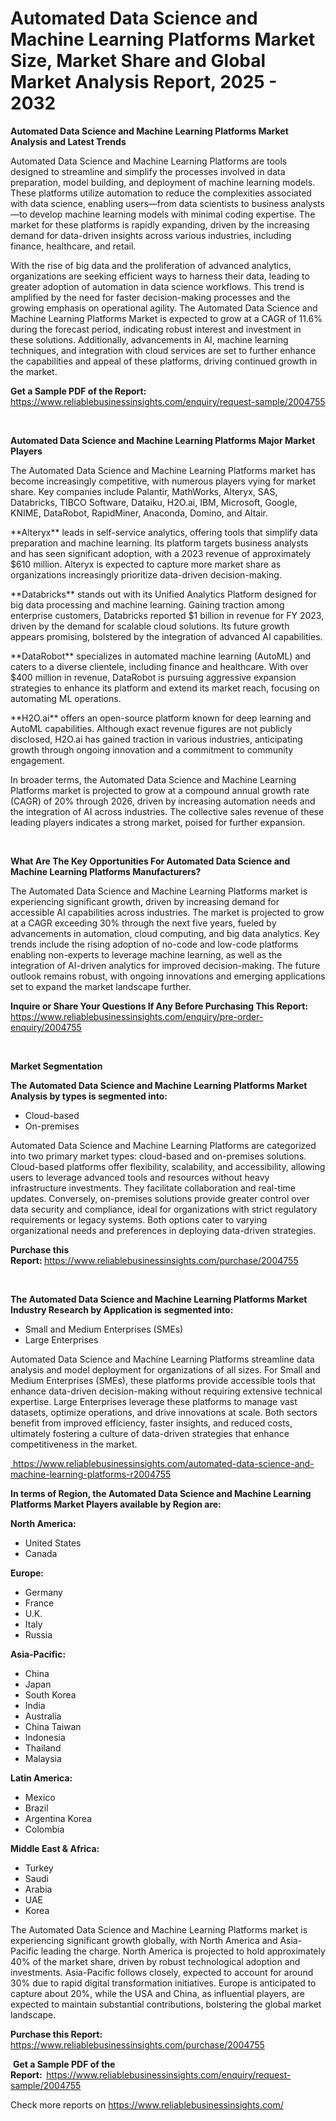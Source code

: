 <p><h1>Automated Data Science and Machine Learning Platforms Market Size, Market Share and Global Market Analysis Report, 2025 - 2032</h1></p><p><strong>Automated Data Science and Machine Learning Platforms Market Analysis and Latest Trends</strong></p>
<p><p>Automated Data Science and Machine Learning Platforms are tools designed to streamline and simplify the processes involved in data preparation, model building, and deployment of machine learning models. These platforms utilize automation to reduce the complexities associated with data science, enabling users—from data scientists to business analysts—to develop machine learning models with minimal coding expertise. The market for these platforms is rapidly expanding, driven by the increasing demand for data-driven insights across various industries, including finance, healthcare, and retail. </p><p>With the rise of big data and the proliferation of advanced analytics, organizations are seeking efficient ways to harness their data, leading to greater adoption of automation in data science workflows. This trend is amplified by the need for faster decision-making processes and the growing emphasis on operational agility. The Automated Data Science and Machine Learning Platforms Market is expected to grow at a CAGR of 11.6% during the forecast period, indicating robust interest and investment in these solutions. Additionally, advancements in AI, machine learning techniques, and integration with cloud services are set to further enhance the capabilities and appeal of these platforms, driving continued growth in the market.</p></p>
<p><strong>Get a Sample PDF of the Report:&nbsp;</strong> <a href="https://www.reliablebusinessinsights.com/enquiry/request-sample/2004755?utm_campaign=3105&utm_medium=2&utm_source=Github&utm_content=ia&utm_term=29032025&utm_id=automated-data-science-and-machine-learning-platforms">https://www.reliablebusinessinsights.com/enquiry/request-sample/2004755</a></p>
<p>&nbsp;</p>
<p><strong>Automated Data Science and Machine Learning Platforms Major Market Players</strong></p>
<p><p>The Automated Data Science and Machine Learning Platforms market has become increasingly competitive, with numerous players vying for market share. Key companies include Palantir, MathWorks, Alteryx, SAS, Databricks, TIBCO Software, Dataiku, H2O.ai, IBM, Microsoft, Google, KNIME, DataRobot, RapidMiner, Anaconda, Domino, and Altair.</p><p>**Alteryx** leads in self-service analytics, offering tools that simplify data preparation and machine learning. Its platform targets business analysts and has seen significant adoption, with a 2023 revenue of approximately $610 million. Alteryx is expected to capture more market share as organizations increasingly prioritize data-driven decision-making.</p><p>**Databricks** stands out with its Unified Analytics Platform designed for big data processing and machine learning. Gaining traction among enterprise customers, Databricks reported $1 billion in revenue for FY 2023, driven by the demand for scalable cloud solutions. Its future growth appears promising, bolstered by the integration of advanced AI capabilities.</p><p>**DataRobot** specializes in automated machine learning (AutoML) and caters to a diverse clientele, including finance and healthcare. With over $400 million in revenue, DataRobot is pursuing aggressive expansion strategies to enhance its platform and extend its market reach, focusing on automating ML operations.</p><p>**H2O.ai** offers an open-source platform known for deep learning and AutoML capabilities. Although exact revenue figures are not publicly disclosed, H2O.ai has gained traction in various industries, anticipating growth through ongoing innovation and a commitment to community engagement.</p><p>In broader terms, the Automated Data Science and Machine Learning Platforms market is projected to grow at a compound annual growth rate (CAGR) of 20% through 2026, driven by increasing automation needs and the integration of AI across industries. The collective sales revenue of these leading players indicates a strong market, poised for further expansion.</p></p>
<p>&nbsp;</p>
<p><strong>What Are The Key Opportunities For Automated Data Science and Machine Learning Platforms Manufacturers?</strong></p>
<p><p>The Automated Data Science and Machine Learning Platforms market is experiencing significant growth, driven by increasing demand for accessible AI capabilities across industries. The market is projected to grow at a CAGR exceeding 30% through the next five years, fueled by advancements in automation, cloud computing, and big data analytics. Key trends include the rising adoption of no-code and low-code platforms enabling non-experts to leverage machine learning, as well as the integration of AI-driven analytics for improved decision-making. The future outlook remains robust, with ongoing innovations and emerging applications set to expand the market landscape further.</p></p>
<p><strong>Inquire or Share Your Questions If Any Before Purchasing This Report:</strong> <a href="https://www.reliablebusinessinsights.com/enquiry/pre-order-enquiry/2004755?utm_campaign=3105&utm_medium=2&utm_source=Github&utm_content=ia&utm_term=29032025&utm_id=automated-data-science-and-machine-learning-platforms">https://www.reliablebusinessinsights.com/enquiry/pre-order-enquiry/2004755</a></p>
<p>&nbsp;</p>
<p><strong>Market Segmentation</strong></p>
<p><strong>The Automated Data Science and Machine Learning Platforms Market Analysis by types is segmented into:</strong></p>
<p><ul><li>Cloud-based</li><li>On-premises</li></ul></p>
<p><p>Automated Data Science and Machine Learning Platforms are categorized into two primary market types: cloud-based and on-premises solutions. Cloud-based platforms offer flexibility, scalability, and accessibility, allowing users to leverage advanced tools and resources without heavy infrastructure investments. They facilitate collaboration and real-time updates. Conversely, on-premises solutions provide greater control over data security and compliance, ideal for organizations with strict regulatory requirements or legacy systems. Both options cater to varying organizational needs and preferences in deploying data-driven strategies.</p></p>
<p><strong>Purchase this Report:&nbsp;</strong><a href="https://www.reliablebusinessinsights.com/purchase/2004755?utm_campaign=3105&utm_medium=2&utm_source=Github&utm_content=ia&utm_term=29032025&utm_id=automated-data-science-and-machine-learning-platforms">https://www.reliablebusinessinsights.com/purchase/2004755</a></p>
<p>&nbsp;</p>
<p><strong>The Automated Data Science and Machine Learning Platforms Market Industry Research by Application is segmented into:</strong></p>
<p><ul><li>Small and Medium Enterprises (SMEs)</li><li>Large Enterprises</li></ul></p>
<p><p>Automated Data Science and Machine Learning Platforms streamline data analysis and model deployment for organizations of all sizes. For Small and Medium Enterprises (SMEs), these platforms provide accessible tools that enhance data-driven decision-making without requiring extensive technical expertise. Large Enterprises leverage these platforms to manage vast datasets, optimize operations, and drive innovations at scale. Both sectors benefit from improved efficiency, faster insights, and reduced costs, ultimately fostering a culture of data-driven strategies that enhance competitiveness in the market.</p></p>
<p><a href="https://www.reliablebusinessinsights.com/automated-data-science-and-machine-learning-platforms-r2004755?utm_campaign=3105&utm_medium=2&utm_source=Github&utm_content=ia&utm_term=29032025&utm_id=automated-data-science-and-machine-learning-platforms">&nbsp;https://www.reliablebusinessinsights.com/automated-data-science-and-machine-learning-platforms-r2004755</a></p>
<p><strong>In terms of Region, the Automated Data Science and Machine Learning Platforms Market Players available by Region are:</strong></p>
<p>
    <p> <strong> North America: </strong>
        <ul>
            <li>United States</li>
            <li>Canada</li>
        </ul>
        </p> 
    <p> <strong> Europe: </strong>
        <ul>
            <li>Germany</li>
            <li>France</li>
            <li>U.K.</li>
            <li>Italy</li>
            <li>Russia</li>
        </ul>
        </p> 
    <p> <strong> Asia-Pacific: </strong>
        <ul>
            <li>China</li>
            <li>Japan</li>
            <li>South Korea</li>
            <li>India</li>
            <li>Australia</li>
            <li>China Taiwan</li>
            <li>Indonesia</li>
            <li>Thailand</li>
            <li>Malaysia</li>
        </ul>
        </p> 
    <p> <strong> Latin America: </strong>
        <ul>
            <li>Mexico</li>
            <li>Brazil</li>
            <li>Argentina Korea</li>
            <li>Colombia</li>
        </ul>
        </p> 
    <p> <strong> Middle East & Africa: </strong>
        <ul>
            <li>Turkey</li>
            <li>Saudi</li>
            <li>Arabia</li>
            <li>UAE</li>
            <li>Korea</li>
        </ul>
    </p>
    </p>
<p><p>The Automated Data Science and Machine Learning Platforms market is experiencing significant growth globally, with North America and Asia-Pacific leading the charge. North America is projected to hold approximately 40% of the market share, driven by robust technological adoption and investments. Asia-Pacific follows closely, expected to account for around 30% due to rapid digital transformation initiatives. Europe is anticipated to capture about 20%, while the USA and China, as influential players, are expected to maintain substantial contributions, bolstering the global market landscape.</p></p>
<p><strong>Purchase this Report: </strong><a href="https://www.reliablebusinessinsights.com/purchase/2004755?utm_campaign=3105&utm_medium=2&utm_source=Github&utm_content=ia&utm_term=29032025&utm_id=automated-data-science-and-machine-learning-platforms">https://www.reliablebusinessinsights.com/purchase/2004755</a></p>
<p>&nbsp;<strong>Get a Sample PDF of the Report:&nbsp;&nbsp;</strong><a href="https://www.reliablebusinessinsights.com/enquiry/request-sample/2004755?utm_campaign=3105&utm_medium=2&utm_source=Github&utm_content=ia&utm_term=29032025&utm_id=automated-data-science-and-machine-learning-platforms">https://www.reliablebusinessinsights.com/enquiry/request-sample/2004755</a></p>
<p><strong></strong></p>
<p>Check more reports on <a href="https://www.reliablebusinessinsights.com/?utm_campaign=3105&utm_medium=2&utm_source=Github&utm_content=ia&utm_term=29032025&utm_id=automated-data-science-and-machine-learning-platforms">https://www.reliablebusinessinsights.com/</a></p>